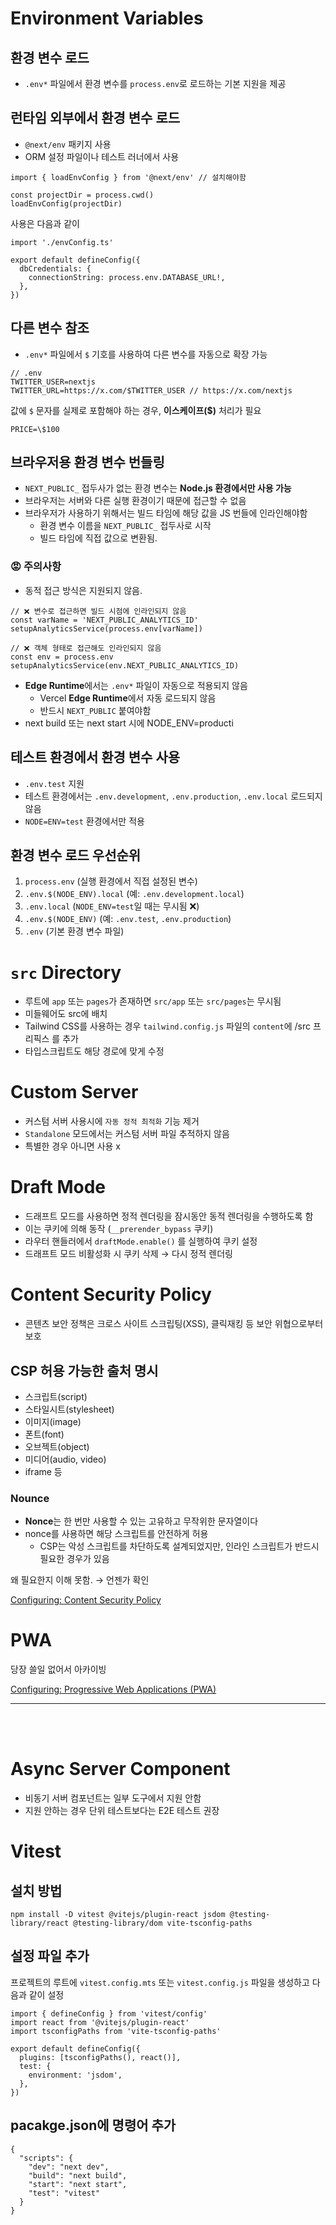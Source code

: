 # Environment Variables

## 환경 변수 로드

- `.env*` 파일에서 환경 변수를 `process.env`로 로드하는 기본 지원을 제공

## 런타임 외부에서 환경 변수 로드

- `@next/env` 패키지 사용
- ORM 설정 파일이나 테스트 러너에서 사용

```tsx
import { loadEnvConfig } from '@next/env' // 설치해야함
 
const projectDir = process.cwd()
loadEnvConfig(projectDir)
```

사용은 다음과 같이

```tsx
import './envConfig.ts'
 
export default defineConfig({
  dbCredentials: {
    connectionString: process.env.DATABASE_URL!,
  },
})
```

## 다른 변수 참조

- `.env*` 파일에서 `$` 기호를 사용하여 다른 변수를 자동으로 확장 가능

```tsx
// .env
TWITTER_USER=nextjs
TWITTER_URL=https://x.com/$TWITTER_USER // https://x.com/nextjs
```

값에 `$` 문자를 실제로 포함해야 하는 경우, **이스케이프($)** 처리가 필요

```tsx
PRICE=\$100
```

## 브라우저용 환경 변수 번들링

- `NEXT_PUBLIC_` 접두사가 없는 환경 변수는 **Node.js 환경에서만 사용 가능**
- 브라우저는 서버와 다른 실행 환경이기 때문에 접근할 수 없음
- 브라우저가 사용하기 위해서는 빌드 타임에 해당 값을 JS 번들에 인라인해야함
    - 환경 변수 이름을 `NEXT_PUBLIC_` 접두사로 시작
    - 빌드 타임에 직접 값으로 변환됨.

### 😡 주의사항

- 동적 접근 방식은 지원되지 않음.

```tsx
// ❌ 변수로 접근하면 빌드 시점에 인라인되지 않음
const varName = 'NEXT_PUBLIC_ANALYTICS_ID'
setupAnalyticsService(process.env[varName])

// ❌ 객체 형태로 접근해도 인라인되지 않음
const env = process.env
setupAnalyticsService(env.NEXT_PUBLIC_ANALYTICS_ID)
```

- **Edge Runtime**에서는 `.env*` 파일이 자동으로 적용되지 않음
    - Vercel **Edge Runtime**에서 자동 로드되지 않음
    - 반드시 `NEXT_PUBLIC` 붙여야함
- next build 또는 next start 시에 NODE_ENV=producti

## 테스트 환경에서 환경 변수 사용

- `.env.test` 지원
- 테스트 환경에서는 `.env.development`, `.env.production`, `.env.local` 로드되지 않음
- `NODE=ENV=test` 환경에서만 적용

## 환경 변수 로드 우선순위

1. `process.env` (실행 환경에서 직접 설정된 변수)
2. `.env.$(NODE_ENV).local` (예: `.env.development.local`)
3. `.env.local` (`NODE_ENV=test`일 때는 무시됨 ❌)
4. `.env.$(NODE_ENV)` (예: `.env.test`, `.env.production`)
5. `.env` (기본 환경 변수 파일)

# `src` Directory

- 루트에 `app` 또는 `pages`가 존재하면 `src/app` 또는 `src/pages`는 무시됨
- 미들웨어도 src에 배치
- Tailwind CSS를 사용하는 경우 `tailwind.config.js` 파일의 `content`에 /src 프리픽스 를 추가
- 타입스크립트도 해당 경로에 맞게 수정

# Custom Server

- 커스텀 서버 사용시에 `자동 정적 최적화` 기능 제거
- `Standalone` 모드에서는 커스텀 서버 파일 추적하지 않음
- 특별한 경우 아니면 사용 x

# Draft Mode

- 드래프트 모드를 사용하면 정적 렌더링을 잠시동안 동적 렌더링을 수행하도록 함
- 이는 쿠키에 의해 동작 (`__prerender_bypass` 쿠키)
- 라우터 핸들러에서 `draftMode.enable()` 를 실행하여 쿠키 설정
- 드래프트 모드 비활성화 시 쿠키 삭제 → 다시 정적 렌더링

# Content Security Policy

- 콘텐츠 보안 정책은 크로스 사이트 스크립팅(XSS), 클릭재킹 등 보안 위협으로부터 보호

## CSP 허용 가능한 출처 명시

- 스크립트(script)
- 스타일시트(stylesheet)
- 이미지(image)
- 폰트(font)
- 오브젝트(object)
- 미디어(audio, video)
- iframe 등

### Nounce

- **Nonce**는 한 번만 사용할 수 있는 고유하고 무작위한 문자열이다
- nonce를 사용하면 해당 스크립트를 안전하게 허용
    - CSP는 악성 스크립트를 차단하도록 설계되었지만, 인라인 스크립트가 반드시 필요한 경우가 있음

왜 필요한지 이해 못함. → 언젠가 확인

[Configuring: Content Security Policy](https://nextjs.org/docs/app/building-your-application/configuring/content-security-policy#nonces)

# PWA

당장 쓸일 없어서 아카이빙

[Configuring: Progressive Web Applications (PWA)](https://nextjs.org/docs/app/building-your-application/configuring/progressive-web-apps)


---
<br/>
<br/>

# Async Server Component

- 비동기 서버 컴포넌트는 일부 도구에서 지원 안함
- 지원 안하는 경우 단위 테스트보다는 E2E 테스트 권장

# Vitest

## 설치 방법

```tsx
npm install -D vitest @vitejs/plugin-react jsdom @testing-library/react @testing-library/dom vite-tsconfig-paths
```

## 설정 파일 추가

프로젝트의 루트에 `vitest.config.mts` 또는 `vitest.config.js` 파일을 생성하고 다음과 같이 설정

```tsx
import { defineConfig } from 'vitest/config'
import react from '@vitejs/plugin-react'
import tsconfigPaths from 'vite-tsconfig-paths'
 
export default defineConfig({
  plugins: [tsconfigPaths(), react()],
  test: {
    environment: 'jsdom',
  },
})
```

## pacakge.json에 명령어 추가

```tsx
{
  "scripts": {
    "dev": "next dev",
    "build": "next build",
    "start": "next start",
    "test": "vitest"
  }
}
```